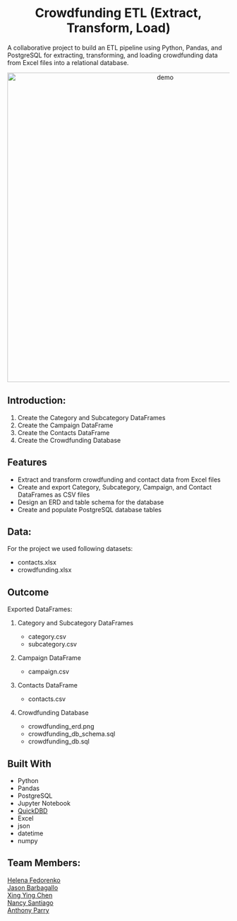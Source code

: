 <h1 align="center">Crowdfunding ETL (Extract, Transform, Load) </h1>
<p align="center">

A collaborative project to build an ETL pipeline using Python, Pandas, and PostgreSQL for extracting, transforming, and loading crowdfunding data from Excel files into a relational database.

<p align="center">
<img width="700" align="center" src="https://images.ctfassets.net/zczdrsyzzo2x/2mQoxHDVhC0SEGQMOQO84K/0a42e2029305130e7a9fda723c017878/animation_2.gif" alt="demo"/>
</p>







## Introduction:

1. Create the Category and Subcategory DataFrames
2. Create the Campaign DataFrame
3. Create the Contacts DataFrame
4. Create the Crowdfunding Database

## Features

- Extract and transform crowdfunding and contact data from Excel files
- Create and export Category, Subcategory, Campaign, and Contact DataFrames as CSV files
- Design an ERD and table schema for the database
- Create and populate PostgreSQL database tables

## Data:
For the project we used following datasets: 

- contacts.xlsx
- crowdfunding.xlsx

## Outcome

Exported DataFrames:

1. Category and Subcategory DataFrames
   - category.csv
   - subcategory.csv

2. Campaign DataFrame
   - campaign.csv

3. Contacts DataFrame
   - contacts.csv
 
4. Crowdfunding Database
   - crowdfunding_erd.png
   - crowdfunding_db_schema.sql
   - crowdfunding_db.sql






## Built With

- Python
- Pandas
- PostgreSQL
- Jupyter Notebook
- [QuickDBD](https://www.quickdatabasediagrams.com)
- Excel
- json
- datetime
- numpy




## Team Members:

[Helena Fedorenko](https://github.com/olenafedorenko)   
[Jason Barbagallo](https://github.com/jbarbs44)   
[Xing Ying Chen](https://github.com/xc1614)    
[Nancy Santiago](https://github.com/nancyrsantiago)    
[Anthony Parry](https://github.com/aparry6) 
